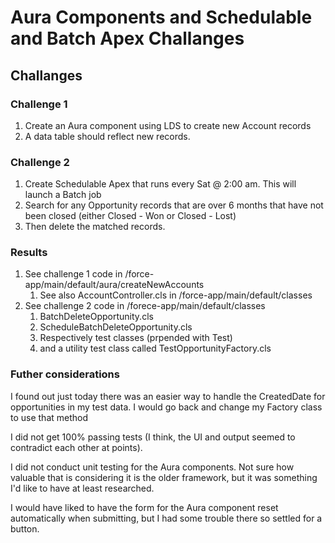# Aura Components and Schedulable and Batch Apex Challanges

## Challanges

### Challenge 1

1. Create an Aura component using LDS to create new Account records
2. A data table should reflect new records.

### Challenge 2

1. Create Schedulable Apex that runs every Sat @ 2:00 am. This will launch a Batch job
2. Search for any Opportunity records that are over 6 months that have not been closed (either Closed - Won or Closed - Lost)
3. Then delete the matched records.

### Results

1. See challenge 1 code in /force-app/main/default/aura/createNewAccounts
   1. See also AccountController.cls in /force-app/main/default/classes
2. See challenge 2 code in /forece-app/main/default/classes
    1. BatchDeleteOpportunity.cls
    2. ScheduleBatchDeleteOpportunity.cls
    3. Respectively test classes (prpended with Test)
    4. and a utility test class called TestOpportunityFactory.cls

### Futher considerations

I found out just today there was an easier way to handle the CreatedDate for opportunities in my test data. I would go back and change my Factory class to use that method

I did not get 100% passing tests (I think, the UI and output seemed to contradict each other at points).

I did not conduct unit testing for the Aura components. Not sure how valuable that is considering it is the older framework, but it was something I'd like to have at least researched.

I would have liked to have the form for the Aura component reset automatically when submitting, but I had some trouble there so settled for a button.
